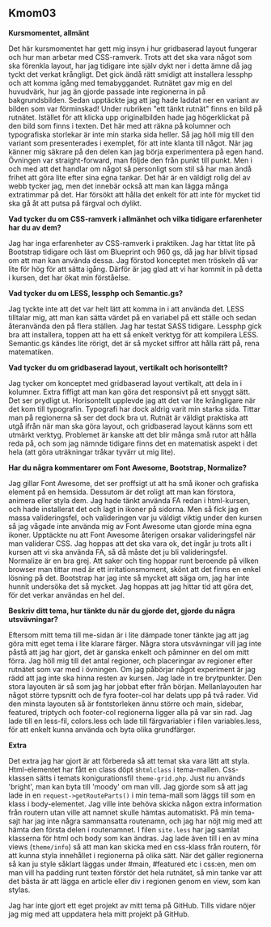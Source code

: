 
<a id='kmom03'>Kmom03</a>
------

**Kursmomentet, allmänt**

Det här kursmomentet har gett mig insyn i hur gridbaserad layout fungerar och hur man arbetar med CSS-ramverk. Trots att det ska vara något som ska förenkla layout, har jag tidigare inte själv dykt ner i detta ämne då jag tyckt det verkat krångligt. Det gick ändå rätt smidigt att installera lessphp och att komma igång med temabyggandet. Rutnätet gav mig en del huvudvärk, hur jag än gjorde passade inte regionerna in på bakgrundsbilden. Sedan upptäckte jag att jag hade laddat ner en variant av bilden som var förminskad! Under rubriken "ett tänkt rutnät" finns en bild på rutnätet. Istället för att klicka upp originalbilden hade jag högerklickat på den bild som finns i texten. Det här med att räkna på kolumner och typografiska storlekar är inte min starka sida heller. Så jag höll mig till den variant som presenterades i exemplet, för att inte klanta till något. När jag känner mig säkrare på den delen kan jag börja experimentera på egen hand. Övningen var straight-forward, man följde den från punkt till punkt. Men i och med att det handlar om något så personligt som stil så har man ändå frihet att göra lite efter sina egna tankar. Det här är en väldigt rolig del av webb tycker jag, men det innebär också att man kan lägga många extratimmar på det. Har försökt att hålla det enkelt för att inte för mycket tid ska gå åt att putsa på färgval och dylikt.

**Vad tycker du om CSS-ramverk i allmänhet och vilka tidigare erfarenheter har du av dem?** 

Jag har inga erfarenheter av CSS-ramverk i praktiken. Jag har tittat lite på Bootstrap tidigare och läst om Blueprint och 960 gs, då jag har blivit tipsad om att man kan använda dessa. Jag förstod konceptet men tröskeln då var lite för hög för att sätta igång. Därför är jag glad att vi har kommit in på detta i kursen, det har ökat min förståelse. 

**Vad tycker du om LESS, lessphp och Semantic.gs?**

Jag tyckte inte att det var helt lätt att komma in i att använda det. LESS tilltalar mig, att man kan sätta värdet på en variabel på ett ställe och sedan återanvända den på flera ställen. Jag har testat SASS tidigare. Lessphp gick bra att installera, toppen att ha ett så enkelt verktyg för att kompilera LESS. Semantic.gs kändes lite rörigt, det är så mycket siffror att hålla rätt på, rena matematiken.

**Vad tycker du om gridbaserad layout, vertikalt och horisontellt?**

Jag tycker om konceptet med gridbaserad layout vertikalt, att dela in i kolumner. Extra fiffigt att man kan göra det responsivt på ett snyggt sätt. Det ser prydligt ut. Horisontellt upplevde jag att det var lite krångligare när det kom till typografin. Typografi har dock aldrig varit min starka sida. Tittar man på regionerna så ser det dock bra ut. Rutnät är väldigt praktiska att utgå ifrån när man ska göra layout, och gridbaserad layout känns som ett utmärkt verktyg. Problemet är kanske att det blir många små rutor att hålla reda på, och som jag nämnde tidigare finns det en matematisk aspekt i det hela (att göra uträkningar tråkar tyvärr ut mig lite). 

**Har du några kommentarer om Font Awesome, Bootstrap, Normalize?**

Jag gillar Font Awesome, det ser proffsigt ut att ha små ikoner och grafiska element på en hemsida. Dessutom är det roligt att man kan förstora, animera eller styla dem. Jag hade tänkt använda FA redan i html-kursen, och hade installerat det och lagt in ikoner på sidorna. Men så fick jag en massa valideringsfel, och valideringen var ju väldigt viktig under den kursen så jag vågade inte använda mig av Font Awesome utan gjorde mina egna ikoner. Upptäckte nu att Font Awesome återigen orsakar valideringsfel när man validerar CSS. Jag hoppas att det ska vara ok, det ingår ju trots allt i kursen att vi ska använda FA, så då måste det ju bli valideringsfel. Normalize är en bra grej. Att saker och ting hoppar runt beroende på vilken browser man tittar med är ett irritationsmoment, skönt att det finns en enkel lösning på det. Bootstrap har jag inte så mycket att säga om, jag har inte hunnit undersöka det så mycket. Jag hoppas att jag hittar tid att göra det, för det verkar användas en hel del.

**Beskriv ditt tema, hur tänkte du när du gjorde det, gjorde du några utsvävningar?**

Eftersom mitt tema till me-sidan är i lite dämpade toner tänkte jag att jag göra mitt eget tema i lite klarare färger. Några stora utsvävningar vill jag inte påstå att jag har gjort, det är ganska enkelt och påminner en del om mitt förra. Jag höll mig till det antal regioner, och placeringar av regioner efter rutnätet som var med i övningen. Om jag påbörjar något experiment är jag rädd att jag inte ska hinna resten av kursen. Jag lade in tre brytpunkter. Den stora layouten är så som jag har jobbat efter från början. Mellanlayouten har något större typsnitt och de fyra footer-col har delats upp på två rader. Vid den minsta layouten så är fontstorleken ännu större och main, sidebar, featured, triptych och footer-col regionerna ligger alla på var sin rad. Jag lade till en less-fil, colors.less och lade till färgvariabler i filen variables.less, för att enkelt kunna använda och byta olika grundfärger.

**Extra**

Det extra jag har gjort är att förbereda så att temat ska vara lätt att styla. Html-elementet har fått en class döpt `$htmlclass` i tema-mallen. Css-klassen sätts i temats konigurationsfil `theme-grid.php`. Just nu används 'bright', man kan byta till 'moody' om man vill. Jag gjorde som så att jag lade in en `request->getRouteParts()` i min tema-mall som läggs till som en klass i body-elementet. Jag ville inte behöva skicka någon extra information från routern utan ville att namnet skulle hämtas automatiskt. På min tema-sajt har jag inte några sammansatta routenamn, och jag har nöjt mig med att hämta den första delen i routenamnet. I filen `site.less` har jag samlat klasserna för html och body som kan ändras. Jag lade även till i en av mina views (`theme/info`) så att man kan skicka med en css-klass från routern, för att kunna styla innehållet i regionerna på olika sätt. När det gäller regionerna så kan ju style såklart läggas under #main, #featured etc i css:en, men om man vill ha padding runt texten förstör det hela rutnätet, så min tanke var att det bästa är att lägga en article eller div i regionen genom en view, som kan stylas.

Jag har inte gjort ett eget projekt av mitt tema på GitHub. Tills vidare nöjer jag mig med att uppdatera hela mitt projekt på GitHub. 

